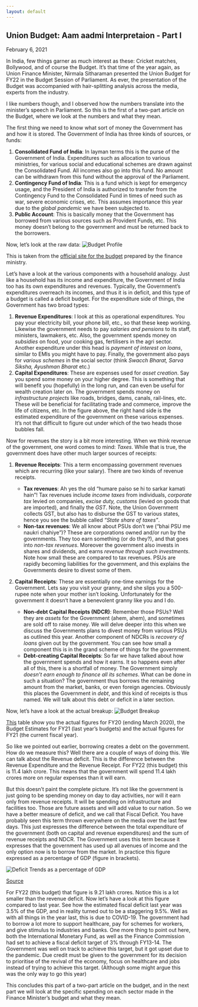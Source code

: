 ```yaml
---
layout: default
---
```

## Union Budget: Aam aadmi Interpretaion - Part I
February 6, 2021

In India, few things garner as much interest as these: Cricket matches, Bollywood, and of course the Budget. It’s that time of the year again, as Union Finance Minister, Nirmala Sitharaman presented the Union Budget for FY22 in the Budget Session of Parliament. As ever, the presentation of the Budget was accompanied with hair-splitting analysis across the media, experts from the industry. 

I like numbers though, and I observed how the numbers translate into the minister’s speech in Parliament. So this is the first of a two-part article on the Budget, where we look at the numbers and what they mean. 

The first thing we need to know what sort of money the Government has and how it is stored. The Government of India has three kinds of sources, or funds: 
1. **Consolidated Fund of India**: In layman terms this is the purse of the Government of India. Expenditures such as allocation to various ministries, for various social and educational schemes are drawn against the Consolidated Fund. All incomes also go into this fund. No amount can be withdrawn from this fund without the approval of the Parliament.
2. **Contingency Fund of India**: This is a fund which is kept for emergency usage, and the President of India is authorized to transfer from the Contingency Fund to the Consolidated Fund in times of need such as war, severe economic crises, etc. This assumes importance this year due to the *global pandemic* we have been subjected to.	
3. **Public Account**: This is basically money that the Government has borrowed from various sources such as Provident Funds, etc. This money doesn’t belong to the government and must be returned back to the borrowers.

Now, let’s look at the raw data:
![Budget Profile](../images/budgetprofile.jpg)

This is taken from the [official site for the budget](https://www.indiabudget.gov.in/doc/Budget_at_Glance/bag4.pdf) prepared by the finance ministry.

Let’s have a look at the various components with a household analogy. Just like a household has its income and expenditure, the Government of India too has its own expenditures and revenues. Typically, the Government’s expenditures overreach its incomes, and thus it is in deficit, and this type of a budget is called a deficit budget. For the expenditure side of things, the Government has two broad types: 
1. **Revenue Expenditures**: I look at this as operational expenditures. You pay your electricity bill, your phone bill, etc., so that these keep working. Likewise the government needs to pay *salaries and pensions* to its staff, ministers, lawmakers, etc. Also, the government spends money on *subsidies* on food, your cooking gas, fertilisers in the agri sector. Another expenditure under this head is *payment of interest on loans*, similar to EMIs you might have to pay. Finally, the government also pays for *various schemes* in the social sector (think *Swacch Bharat, Sarva Siksha, Ayushman Bharat* etc.)
2. **Capital Expenditures**: These are expenses used for *asset creation*. Say you spend some money on your higher degree. This is something that will benefit you (hopefully) in the long run, and can even be useful for wealth creation later on. The government spends money on *infrastructure projects* like roads, bridges, dams, canals, rail-lines, etc. These will be beneficial for facilitating trade and commerce, improve the life of citizens, etc.
In the figure above, the right hand side is the estimated expenditure of the government on these various expenses. It’s not that difficult to figure out under which of the two heads those bubbles fall.

Now for revenues the story is a bit more interesting. When we think revenue of the government, one word comes to mind: *Taxes*. While that is true, the government does have other much larger sources of receipts:
1. **Revenue Receipts**: This a term encompassing government revenues which are recurring (like your salary). There are two kinds of revenue receipts.
	- **Tax revenues**: Ah yes the old “humare paiso se hi to sarkar kamati hain”! Tax revenues include *income taxes* from individuals, *corporate tax* levied on companies, *excise duty, customs* (levied on goods that are imported), and finally the *GST*. Note, the Union Government collects GST, but also has to disburse the GST to various states, hence you see the bubble called *“State share of taxes”*.
	- **Non-tax revenues**: We all know about PSUs don’t we (“bhai PSU me naukri chahiye”)? These are corporations owned and/or run by the governments. They too earn something (or do they?), and that goes into *non-tax revenues*. Moreover the government also invests in shares and dividends, and earns *revenue through such investments*. Note how small these are compared to tax revenues. PSUs are rapidly becoming liabilities for the government, and this explains the Governments desire to divest some of them.

2. **Capital Receipts**: These are essentially one-time earnings for the Government. Lets say you visit your granny, and she slips you a 500-rupee note when your mother isn’t looking. Unfortunately for the government it doesn’t have a benevolent granny like you and I do.
	- **Non-debt Capital Receipts (NDCR)**: Remember those PSUs? Well they are *assets* for the Government (ahem, ahem), and sometimes are sold off to raise money. We will delve deeper into this when we discuss the Governments plans to divest money from various PSUs as outlined this year. Another component of NDCRs is *recovery of loans* given out by the government. You can see how small a component this is in the grand scheme of things for the government. 
	- **Debt-creating Capital Receipts**: So far we have talked about how the government spends and how it earns. It so happens even after all of this, there is a shortfall of money. The Government simply *doesn’t earn enough to finance all its schemes*. What can be done in such a situation? The government thus borrows the remaining amount from the market, banks, or even foreign agencies. Obviously this places the Government in *debt*, and this kind of receipts is thus named. We will talk about this debt or deficit in a later section.

Now, let’s have a look at the actual breakup:
![Budget Breakup](../images/breakup.jpg)

[This](https://www.indiabudget.gov.in/doc/Budget_at_Glance/bag1.pdf) table show you the actual figures for FY20 (ending March 2020), the Budget Estimates for FY21 (last year’s budgets) and the actual figures for FY21 (the current fiscal year).

So like we pointed out earlier, borrowing creates a debt on the government. How do we measure this? Well there are a couple of ways of doing this. We can talk about the Revenue deficit. This is the difference between the Revenue Expenditure and the Revenue Receipt. For FY22 (this budget) this is 11.4 lakh crore. This means that the government will spend 11.4 lakh crores more on regular expenses than it will earn.

But this doesn’t paint the complete picture. It’s not like the government is just going to be spending money on day to day activities, nor will it earn only from revenue receipts. It will be spending on infrastructure and facilities too. Those are future assets and will add value to our nation. So we have a better measure of deficit, and we call that Fiscal Deficit. You have probably seen this term thrown everywhere on the media over the last few days. This just expresses the difference between the total expenditure of the government (both on capital and revenue expenditures) and the sum of revenue receipts and NDCR. The Government uses this term because it expresses that the government has used up all avenues of income and the only option now is to borrow from the market. In practice this figure expressed as a percentage of GDP (figure in brackets).

![Deficit Trends as a percentage of GDP](../images/deficittrend.jpg)

[Source](https://www.indiabudget.gov.in/doc/Budget_at_Glance/bag2.pdf)

For FY22 (this budget) that figure is 9.21 lakh crores. Notice this is a lot smaller than the revenue deficit. Now let’s have a look at this figure compared to last year. See how the estimated fiscal deficit last year was 3.5% of the GDP, and in reality turned out to be a staggering 9.5%. Well as with all things in the year last, this is due to COVID-19. The government had to borrow a lot more to support healthcare, pay for schemes for workers, and give stimulus to industries and banks. One more thing to point out here, both the International Monetary Fund, as well as the Finance Commission had set to achieve a fiscal deficit target of 3% through FY13-14. The Government was well on track to achieve this target, but it got upset due to the pandemic. Due credit must be given to the government for its decision to prioritise of the revival of the economy, focus on healthcare and jobs instead of trying to achieve this target. (Although some might argue this was the only way to go this year)

This concludes this part of a two-part article on the budget, and in the next part we will look at the specific spending on each sector made in the Finance Minister’s budget and what they mean.
